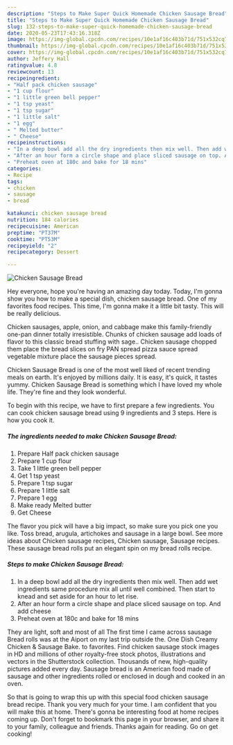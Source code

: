 ```yaml
---
description: "Steps to Make Super Quick Homemade Chicken Sausage Bread"
title: "Steps to Make Super Quick Homemade Chicken Sausage Bread"
slug: 132-steps-to-make-super-quick-homemade-chicken-sausage-bread
date: 2020-05-23T17:43:16.318Z
image: https://img-global.cpcdn.com/recipes/10e1af16c403b71d/751x532cq70/chicken-sausage-bread-recipe-main-photo.jpg
thumbnail: https://img-global.cpcdn.com/recipes/10e1af16c403b71d/751x532cq70/chicken-sausage-bread-recipe-main-photo.jpg
cover: https://img-global.cpcdn.com/recipes/10e1af16c403b71d/751x532cq70/chicken-sausage-bread-recipe-main-photo.jpg
author: Jeffery Hall
ratingvalue: 4.8
reviewcount: 13
recipeingredient:
- "Half pack chicken sausage"
- "1 cup flour"
- "1 little green bell pepper"
- "1 tsp yeast"
- "1 tsp sugar"
- "1 little salt"
- "1 egg"
- " Melted butter"
- " Cheese"
recipeinstructions:
- "In a deep bowl add all the dry ingredients then mix well. Then add wet ingredients same procedure mix all until well combined. Then start to knead and set aside for an hour to let rise."
- "After an hour form a circle shape and place sliced sausage on top. And add cheese"
- "Preheat oven at 180c and bake for 18 mins"
categories:
- Recipe
tags:
- chicken
- sausage
- bread

katakunci: chicken sausage bread 
nutrition: 184 calories
recipecuisine: American
preptime: "PT37M"
cooktime: "PT53M"
recipeyield: "2"
recipecategory: Dessert

---
```



![Chicken Sausage Bread](https://img-global.cpcdn.com/recipes/10e1af16c403b71d/751x532cq70/chicken-sausage-bread-recipe-main-photo.jpg)

Hey everyone, hope you're having an amazing day today. Today, I'm gonna show you how to make a special dish, chicken sausage bread. One of my favorites food recipes. This time, I'm gonna make it a little bit tasty. This will be really delicious.

Chicken sausages, apple, onion, and cabbage make this family-friendly one-pan dinner totally irresistible. Chunks of chicken sausage add loads of flavor to this classic bread stuffing with sage.. Chicken sausage chopped them place the bread slices on fry PAN spread pizza sauce spread vegetable mixture place the sausage pieces spread.

Chicken Sausage Bread is one of the most well liked of recent trending meals on earth. It's enjoyed by millions daily. It is easy, it's quick, it tastes yummy. Chicken Sausage Bread is something which I have loved my whole life. They're fine and they look wonderful.


To begin with this recipe, we have to first prepare a few ingredients. You can cook chicken sausage bread using 9 ingredients and 3 steps. Here is how you cook it.

<!--inarticleads1-->

##### The ingredients needed to make Chicken Sausage Bread:

1. Prepare Half pack chicken sausage
1. Prepare 1 cup flour
1. Take 1 little green bell pepper
1. Get 1 tsp yeast
1. Prepare 1 tsp sugar
1. Prepare 1 little salt
1. Prepare 1 egg
1. Make ready  Melted butter
1. Get  Cheese


The flavor you pick will have a big impact, so make sure you pick one you like. Toss bread, arugula, artichokes and sausage in a large bowl. See more ideas about Chicken sausage recipes, Chicken sausage, Sausage recipes. These sausage bread rolls put an elegant spin on my bread rolls recipe. 

<!--inarticleads2-->

##### Steps to make Chicken Sausage Bread:

1. In a deep bowl add all the dry ingredients then mix well. Then add wet ingredients same procedure mix all until well combined. Then start to knead and set aside for an hour to let rise.
1. After an hour form a circle shape and place sliced sausage on top. And add cheese
1. Preheat oven at 180c and bake for 18 mins


They are light, soft and most of all The first time I came across sausage Bread rolls was at the Aiport on my last trip outside the. One Dish Creamy Chicken &amp; Sausage Bake. to favorites. Find chicken sausage stock images in HD and millions of other royalty-free stock photos, illustrations and vectors in the Shutterstock collection. Thousands of new, high-quality pictures added every day. Sausage bread is an American food made of sausage and other ingredients rolled or enclosed in dough and cooked in an oven. 

So that is going to wrap this up with this special food chicken sausage bread recipe. Thank you very much for your time. I am confident that you will make this at home. There's gonna be interesting food at home recipes coming up. Don't forget to bookmark this page in your browser, and share it to your family, colleague and friends. Thanks again for reading. Go on get cooking!
